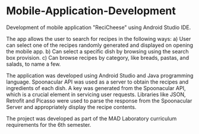 # Mobile-Application-Development
<p align="justify">Development of mobile application "ReciCheese" using Android Studio IDE.

The app allows the user to search for recipes in the following ways:
      a) User can select one of the recipes randomly generated and displayed on opening the mobile app.
      b) Can select a specific dish by browsing using the search box provision.
      c) Can browse recipes by category, like breads, pastas, and salads, to name a few.
      
The application was developed using Android Studio and Java programming language. Spoonacular API was used as a server to obtain the recipes and ingredients of each dish. A key was generated from the Spoonacular API, which is a crucial element in servicing user requests.
Libraries like JSON, Retrofit and Picasso were used to parse the response from the Spoonacular Server and appropriately display the recipe contents.


The project was developed as part of the MAD Laboratory curriculum requirements for the 6th semester.</p>
